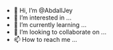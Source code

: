 - 👋 Hi, I’m @AbdallJey
- 👀 I’m interested in ...
- 🌱 I’m currently learning ...
- 💞️ I’m looking to collaborate on ...
- 📫 How to reach me ...

<!---
AbdallJey/AbdallJey is a ✨ special ✨ repository because its `README.md` (this file) appears on your GitHub profile.
You can click the Preview link to take a look at your changes.
--->
